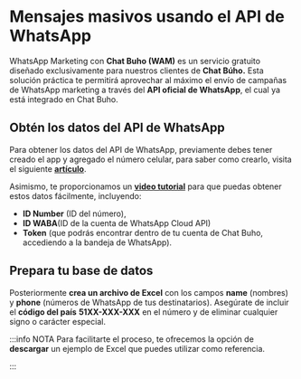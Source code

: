 # Mensajes masivos usando el API de WhatsApp

WhatsApp Marketing con **Chat Buho (WAM)** es un servicio gratuito diseñado exclusivamente para nuestros clientes de **Chat Búho.** Esta solución práctica te permitirá aprovechar al máximo el envío de campañas de WhatsApp marketing a través del **API oficial de WhatsApp**, el cual ya está integrado en Chat Buho.

## Obtén los datos del API de WhatsApp

Para obtener los datos del API de WhatsApp, previamente debes tener creado el app y agregado el número celular, para saber como crearlo, visita el siguiente **[artículo](/docs/whatsapp-api-facebook/Pasos-para-la-integracion-de-WhatsApp-API.md)**.

Asimismo, te proporcionamos un **[video tutorial](#)** para que puedas obtener estos datos fácilmente, incluyendo:

* **ID Number** (ID del número), 
* **ID WABA**(ID de la cuenta de WhatsApp Cloud API)
* **Token** (que podrás encontrar dentro de tu cuenta de Chat Buho, accediendo a la bandeja de WhatsApp).

## Prepara tu base de datos
Posteriormente **crea un archivo de Excel** con los campos **name** (nombres) y **phone** (números de WhatsApp de tus destinatarios). Asegúrate de incluir el **código del país** **51XX-XXX-XXX** en el número y de eliminar cualquier signo o carácter especial.


:::info NOTA
Para facilitarte el proceso, te ofrecemos la opción de **descargar** un ejemplo de Excel que puedes utilizar como referencia.

:::












